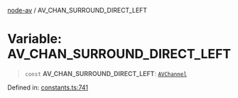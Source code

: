 [node-av](../globals.md) / AV\_CHAN\_SURROUND\_DIRECT\_LEFT

# Variable: AV\_CHAN\_SURROUND\_DIRECT\_LEFT

> `const` **AV\_CHAN\_SURROUND\_DIRECT\_LEFT**: [`AVChannel`](../type-aliases/AVChannel.md)

Defined in: [constants.ts:741](https://github.com/seydx/av/blob/f8631fc881b394300b1479f511d55cf1c370a87f/src/constants/constants.ts#L741)
